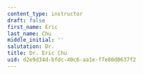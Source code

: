 ```yaml
---
content_type: instructor
draft: false
first_name: Eric
last_name: Chu
middle_initial: ''
salutation: Dr.
title: Dr. Eric Chu
uid: d2e9d34d-bfdc-40c6-aa1e-f7e80d0637f2
---
```

